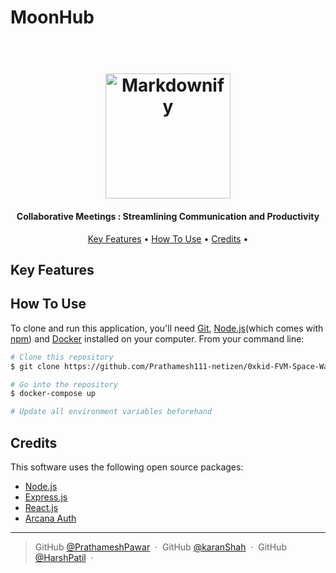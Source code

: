 # MoonHub

<h1 align="center">
  <br>
  <a href="https://client0xkid-prathamesh111-netizen.cloud.okteto.net/"><img src="https://scontent.fhyd10-1.fna.fbcdn.net/v/t39.30808-6/241400912_6155257937878559_4213451090594024279_n.jpg?_nc_cat=106&ccb=1-7&_nc_sid=09cbfe&_nc_ohc=uCU8WhXNy_AAX-AZwk-&_nc_ht=scontent.fhyd10-1.fna&oh=00_AfA-XBWlYraFxFzSQ8gWQ9WTzHGi2tcd_zdThUgPDN42gQ&oe=63F595C7" alt="Markdownify" width="200"></a>
  <br>
</h1>

<h4 align="center">Collaborative Meetings : Streamlining Communication and Productivity  </h4>


<p align="center">
  <a href="#key-features">Key Features</a> •
  <a href="#how-to-use">How To Use</a> •
  <a href="#credits">Credits</a> •
</p>


## Key Features

<!-- * LivePreview - Make changes, See changes
  - Instantly see your changes in code
* A code editor for programming discussions, a code compiler to run and test code,
* Whiteboard for collaboration.  
* Syntax highlighting
* Meeting transcripts for records, and reports for documenting important decisions and action items
* Dark/Light mode
* Toolbar for basic Markdown formatting
* Cross platform
  - Windows, macOS and Linux ready. -->

## How To Use

To clone and run this application, you'll need [Git](https://git-scm.com), [Node.js](https://nodejs.org/en/download/)(which comes with [npm](http://npmjs.com)) and [Docker](https://www.docker.com/) installed on your computer. From your command line:

```bash
# Clone this repository
$ git clone https://github.com/Prathamesh111-netizen/0xkid-FVM-Space-Warp

# Go into the repository
$ docker-compose up

# Update all environment variables beforehand
```

## Credits

This software uses the following open source packages:

- [Node.js](https://nodejs.org/)
- [Express.js](https://expressjs.com/)
- [React.js](https://reactjs.org/)
- [Arcana Auth](https://www.arcana.network/)

---

> GitHub [@PrathameshPawar](https://github.com/Prathamesh111-netizen) &nbsp;&middot;&nbsp;
> GitHub [@karanShah](https://github.com/Karan-Shah-2513) &nbsp;&middot;&nbsp;
> GitHub [@HarshPatil](https://github.com/HARSHHHULK) &nbsp;&middot;&nbsp;

